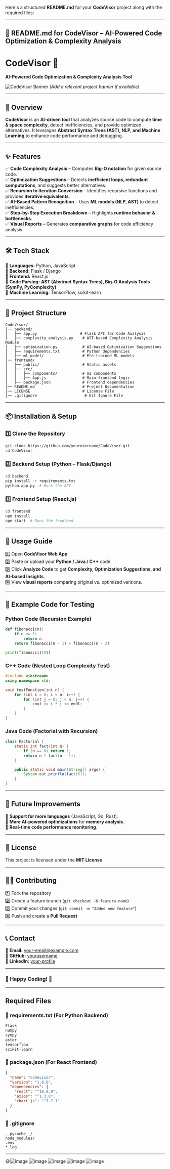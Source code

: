 Here's a structured **README.md** for your **CodeVisor** project along with the required files:  

---

## **📌 README.md for CodeVisor – AI-Powered Code Optimization & Complexity Analysis**

# **CodeVisor 🚀**  
**AI-Powered Code Optimization & Complexity Analysis Tool**  

![CodeVisor Banner](https://your-image-link-here.com) *(Add a relevant project banner if available)*  

---

## **📌 Overview**  
**CodeVisor** is an **AI-driven tool** that analyzes source code to compute **time & space complexity**, detect inefficiencies, and provide optimized alternatives. It leverages **Abstract Syntax Trees (AST), NLP, and Machine Learning** to enhance code performance and debugging.  

---

## **✨ Features**  
✅ **Code Complexity Analysis** – Computes **Big-O notation** for given source code.  
✅ **Optimization Suggestions** – Detects **inefficient loops, redundant computations**, and suggests better alternatives.  
✅ **Recursion to Iteration Conversion** – Identifies recursive functions and provides **iterative equivalents**.  
✅ **AI-Based Pattern Recognition** – Uses **ML models (NLP, AST)** to detect inefficiencies.  
✅ **Step-by-Step Execution Breakdown** – Highlights **runtime behavior & bottlenecks**.  
✅ **Visual Reports** – Generates **comparative graphs** for code efficiency analysis.  

---

## **🛠️ Tech Stack**  
🔹 **Languages:** Python, JavaScript  
🔹 **Backend:** Flask / Django  
🔹 **Frontend:** React.js  
🔹 **Code Parsing:** **AST (Abstract Syntax Trees), Big-O Analysis Tools (SymPy, PyComplexity)**  
🔹 **Machine Learning:** TensorFlow, scikit-learn  

---

## **📂 Project Structure**  
```
CodeVisor/
│── backend/
│   ├── app.py                   # Flask API for Code Analysis
│   ├── complexity_analysis.py    # AST-based Complexity Analysis Module
│   ├── optimization.py           # AI-based Optimization Suggestions
│   ├── requirements.txt          # Python dependencies
│   ├── ml_model/                 # Pre-trained ML models
│── frontend/
│   ├── public/                   # Static assets
│   ├── src/
│   │   ├── components/           # UI components
│   │   ├── App.js                # Main frontend logic
│   ├── package.json              # Frontend dependencies
│── README.md                     # Project Documentation
│── LICENSE                       # License File
│── .gitignore                     # Git Ignore File
```

---

## **📦 Installation & Setup**  

### **1️⃣ Clone the Repository**  
```bash
git clone https://github.com/yourusername/CodeVisor.git
cd CodeVisor
```

### **2️⃣ Backend Setup (Python – Flask/Django)**  
```bash
cd backend
pip install -r requirements.txt
python app.py  # Runs the API
```

### **3️⃣ Frontend Setup (React.js)**  
```bash
cd frontend
npm install
npm start  # Runs the frontend
```

---

## **🚀 Usage Guide**  
1️⃣ Open **CodeVisor Web App**.  
2️⃣ Paste or upload your **Python / Java / C++** code.  
3️⃣ Click **Analyze Code** to get **Complexity, Optimization Suggestions, and AI-based Insights**.  
4️⃣ View **visual reports** comparing original vs. optimized versions.  

---

## **🧪 Example Code for Testing**  

### **Python Code (Recursion Example)**  
```python
def fibonacci(n):
    if n <= 1:
        return n
    return fibonacci(n - 1) + fibonacci(n - 2)

print(fibonacci(10))
```

### **C++ Code (Nested Loop Complexity Test)**  
```cpp
#include <iostream>
using namespace std;

void testFunction(int n) {
    for (int i = 0; i < n; i++) {
        for (int j = 0; j < n; j++) {
            cout << i * j << endl;
        }
    }
}
```

### **Java Code (Factorial with Recursion)**  
```java
class Factorial {
    static int fact(int n) {
        if (n == 0) return 1;
        return n * fact(n - 1);
    }

    public static void main(String[] args) {
        System.out.println(fact(5));
    }
}
```

---

## **🔮 Future Improvements**  
🚀 **Support for more languages** (JavaScript, Go, Rust).  
🚀 **More AI-powered optimizations** for **memory analysis**.  
🚀 **Real-time code performance monitoring**.  

---

## **📝 License**  
This project is licensed under the **MIT License**.  

---

## **👨‍💻 Contributing**  
1️⃣ Fork the repository  
2️⃣ Create a feature branch (`git checkout -b feature-name`)  
3️⃣ Commit your changes (`git commit -m "Added new feature"`)  
4️⃣ Push and create a **Pull Request**  

---

## **📞 Contact**  
📧 **Email:** your-email@example.com  
🔗 **GitHub:** [yourusername](https://github.com/yourusername)  
🔗 **LinkedIn:** [your-profile](https://linkedin.com/in/yourprofile)  

---

### **🚀 Happy Coding!** 🎯  

---

## **Required Files**  

### **📌 requirements.txt (For Python Backend)**  
```txt
Flask
numpy
sympy
astor
tensorflow
scikit-learn
```

### **📌 package.json (For React Frontend)**
```json
{
  "name": "codevisor",
  "version": "1.0.0",
  "dependencies": {
    "react": "^18.0.0",
    "axios": "^1.3.0",
    "chart.js": "^3.7.1"
  }
}
```

### **📌 .gitignore**
```
__pycache__/
node_modules/
.env
*.log
```

---

😃![image](https://github.com/user-attachments/assets/44c81f1c-cc14-4728-a725-f99829b045ed)
![image](https://github.com/user-attachments/assets/957f153c-5d4e-43ff-8c72-84c5c7947560)
![image](https://github.com/user-attachments/assets/360ebba8-ae21-46e5-be91-8e4d75f4c869)
![image](https://github.com/user-attachments/assets/44f53fd5-0ab8-42a3-b8c4-632eb1ced7f2)
![image](https://github.com/user-attachments/assets/dcee7887-7287-43a1-b02d-590640cc2b7a)

